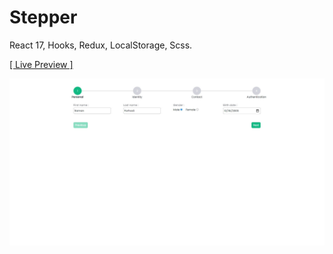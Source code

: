 # Stepper

React 17, Hooks, Redux, LocalStorage, Scss.

<a href="https://rezamehdipour.ir/stepper">[ Live Preview ]</a>

![preview](preview.jpg)
